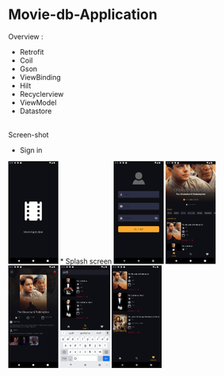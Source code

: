 # Movie-db-Application

Overview :
* Retrofit
* Coil
* Gson
* ViewBinding
* Hilt
* Recyclerview 
* ViewModel
* Datastore

<br>
Screen-shot
<br>


* Sign in
<img alt="emadkeyvani Movie-db-Application" src="/screenshots/06.png" width="20%">
* Splash screen
<img alt="emadkeyvani Movie-db-Application" src="/screenshots/05.png" width="20%">
<img alt="emadkeyvani Movie-db-Application" src="/screenshots/01.png" width="20%">
<img alt="emadkeyvani Movie-db-Application" src="/screenshots/02.png" width="20%">
<img alt="emadkeyvani Movie-db-Application" src="/screenshots/03.png" width="20%">
<img alt="emadkeyvani Movie-db-Application" src="/screenshots/04.png" width="20%">
